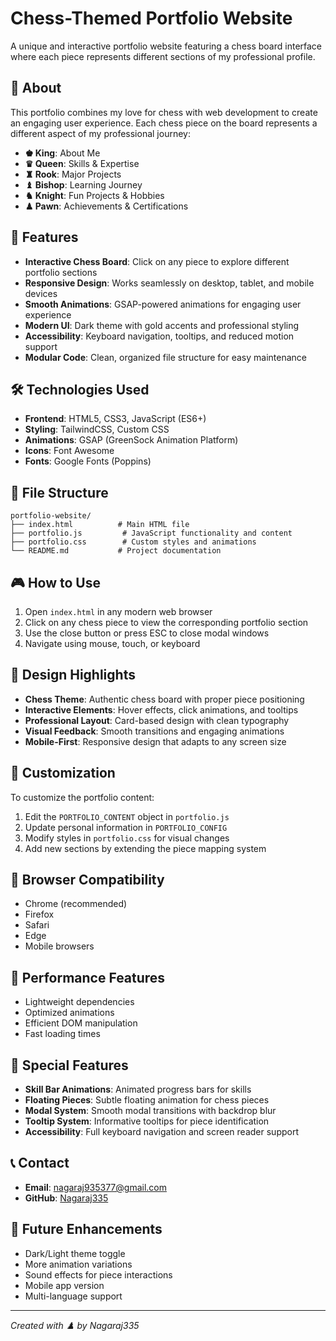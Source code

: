 # Chess-Themed Portfolio Website

A unique and interactive portfolio website featuring a chess board interface where each piece represents different sections of my professional profile.

## 🎯 About

This portfolio combines my love for chess with web development to create an engaging user experience. Each chess piece on the board represents a different aspect of my professional journey:

- **♚ King**: About Me
- **♛ Queen**: Skills & Expertise  
- **♜ Rook**: Major Projects
- **♝ Bishop**: Learning Journey
- **♞ Knight**: Fun Projects & Hobbies
- **♟ Pawn**: Achievements & Certifications

## 🚀 Features

- **Interactive Chess Board**: Click on any piece to explore different portfolio sections
- **Responsive Design**: Works seamlessly on desktop, tablet, and mobile devices
- **Smooth Animations**: GSAP-powered animations for engaging user experience
- **Modern UI**: Dark theme with gold accents and professional styling
- **Accessibility**: Keyboard navigation, tooltips, and reduced motion support
- **Modular Code**: Clean, organized file structure for easy maintenance

## 🛠️ Technologies Used

- **Frontend**: HTML5, CSS3, JavaScript (ES6+)
- **Styling**: TailwindCSS, Custom CSS
- **Animations**: GSAP (GreenSock Animation Platform)
- **Icons**: Font Awesome
- **Fonts**: Google Fonts (Poppins)

## 📁 File Structure

```
portfolio-website/
├── index.html          # Main HTML file
├── portfolio.js         # JavaScript functionality and content
├── portfolio.css        # Custom styles and animations
└── README.md           # Project documentation
```

## 🎮 How to Use

1. Open `index.html` in any modern web browser
2. Click on any chess piece to view the corresponding portfolio section
3. Use the close button or press ESC to close modal windows
4. Navigate using mouse, touch, or keyboard

## 🎨 Design Highlights

- **Chess Theme**: Authentic chess board with proper piece positioning
- **Interactive Elements**: Hover effects, click animations, and tooltips
- **Professional Layout**: Card-based design with clean typography
- **Visual Feedback**: Smooth transitions and engaging animations
- **Mobile-First**: Responsive design that adapts to any screen size

## 🔧 Customization

To customize the portfolio content:

1. Edit the `PORTFOLIO_CONTENT` object in `portfolio.js`
2. Update personal information in `PORTFOLIO_CONFIG`
3. Modify styles in `portfolio.css` for visual changes
4. Add new sections by extending the piece mapping system

## 📱 Browser Compatibility

- Chrome (recommended)
- Firefox
- Safari
- Edge
- Mobile browsers

## 🎯 Performance Features

- Lightweight dependencies
- Optimized animations
- Efficient DOM manipulation
- Fast loading times

## 🌟 Special Features

- **Skill Bar Animations**: Animated progress bars for skills
- **Floating Pieces**: Subtle floating animation for chess pieces
- **Modal System**: Smooth modal transitions with backdrop blur
- **Tooltip System**: Informative tooltips for piece identification
- **Accessibility**: Full keyboard navigation and screen reader support

## 📞 Contact

- **Email**: nagaraj935377@gmail.com
- **GitHub**: [Nagaraj335](https://github.com/Nagaraj335)

## 🔮 Future Enhancements

- Dark/Light theme toggle
- More animation variations
- Sound effects for piece interactions
- Mobile app version
- Multi-language support

---

*Created with ♟️ by Nagaraj335*
